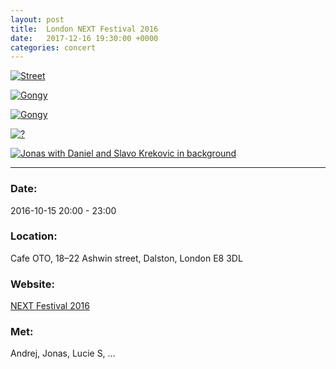 ```yaml
---
layout: post
title:  London NEXT Festival 2016
date:   2017-12-16 19:30:00 +0000
categories: concert
---
```



[![Street](/notes/images/2016-10-15-next-cafe-oto/preview/DSCF4979.JPG)](/notes/images/2016-10-15-next-cafe-oto/DSCF4979.JPG)

[![Gongy](/notes/images/2016-10-15-next-cafe-oto/preview/DSCF4976.JPG)](/notes/images/2016-10-15-next-cafe-oto/DSCF4976.JPG)

[![Gongy](/notes/images/2016-10-15-next-cafe-oto/preview/DSCF4972.JPG)](/notes/images/2016-10-15-next-cafe-oto/DSCF4972.JPG)

[![?](/notes/images/2016-10-15-next-cafe-oto/preview/DSCF4968.JPG)](/notes/images/2016-10-15-next-cafe-oto/DSCF4968.JPG)

[![Jonas with Daniel and Slavo Krekovic in background](/notes/images/2016-10-15-next-cafe-oto/preview/DSCF4961.JPG)](/notes/images/2016-10-15-next-cafe-oto/DSCF4961.JPG)


---

### Date:

2016-10-15 20:00 - 23:00

### Location:

Cafe OTO, 18–22 Ashwin street, Dalston, London E8 3DL

### Website:

[NEXT Festival 2016](https://www.cafeoto.co.uk/events/next-festival-2016)

### Met:

Andrej, Jonas, Lucie S, ...

